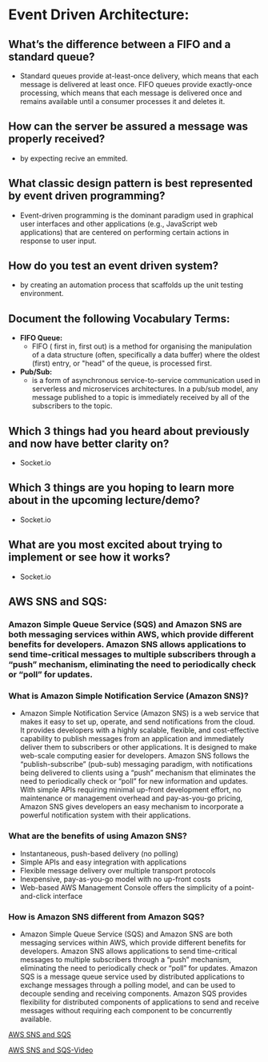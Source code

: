 # Event Driven Architecture:


 ## What’s the difference between a FIFO and a standard queue?
   - Standard queues provide at-least-once delivery, which means that each message is delivered at least once. FIFO queues provide exactly-once processing, which means that each message is delivered once and remains available until a consumer processes it and deletes it.
## How can the server be assured a message was properly received?
   - by expecting recive an emmited.
## What classic design pattern is best represented by event driven programming?
  - Event-driven programming is the dominant paradigm used in graphical user interfaces and other applications (e.g., JavaScript web applications) that are centered on performing certain actions in response to user input.
## How do you test an event driven system?
  - by creating an automation process that scaffolds up the unit testing environment.
 
 
 
 ## Document the following Vocabulary Terms:
 - **FIFO Queue:**
   - FIFO ( first in, first out) is a method for organising the manipulation of a data structure (often, specifically a data buffer) where the oldest (first) entry, or "head" of the queue, is processed first.
 - **Pub/Sub:**
   - is a form of asynchronous service-to-service communication used in serverless and microservices architectures. In a pub/sub model, any message published to a topic is immediately received by all of the subscribers to the topic. 


## Which 3 things had you heard about previously and now have better clarity on?
  - Socket.io
## Which 3 things are you hoping to learn more about in the upcoming lecture/demo?
  - Socket.io
## What are you most excited about trying to implement or see how it works?
  - Socket.io


## AWS SNS and SQS:
### Amazon Simple Queue Service (SQS) and Amazon SNS are both messaging services within AWS, which provide different benefits for developers. Amazon SNS allows applications to send time-critical messages to multiple subscribers through a “push” mechanism, eliminating the need to periodically check or “poll” for updates.

### What is Amazon Simple Notification Service (Amazon SNS)?
 - Amazon Simple Notification Service (Amazon SNS) is a web service that makes it easy to set up, operate, and send notifications from the cloud. It provides developers with a highly scalable, flexible, and cost-effective capability to publish messages from an application and immediately deliver them to subscribers or other applications. It is designed to make web-scale computing easier for developers. Amazon SNS follows the “publish-subscribe” (pub-sub) messaging paradigm, with notifications being delivered to clients using a “push” mechanism that eliminates the need to periodically check or “poll” for new information and updates. With simple APIs requiring minimal up-front development effort, no maintenance or management overhead and pay-as-you-go pricing, Amazon SNS gives developers an easy mechanism to incorporate a powerful notification system with their applications.

### What are the benefits of using Amazon SNS?
 - Instantaneous, push-based delivery (no polling)
 - Simple APIs and easy integration with applications
 - Flexible message delivery over multiple transport protocols
 - Inexpensive, pay-as-you-go model with no up-front costs
 - Web-based AWS Management Console offers the simplicity of a point-and-click interface

### How is Amazon SNS different from Amazon SQS?
 - Amazon Simple Queue Service (SQS) and Amazon SNS are both messaging services within AWS, which provide different benefits for developers. Amazon SNS allows applications to send time-critical messages to multiple subscribers through a “push” mechanism, eliminating the need to periodically check or “poll” for updates. Amazon SQS is a message queue service used by distributed applications to exchange messages through a polling model, and can be used to decouple sending and receiving components. Amazon SQS provides flexibility for distributed components of applications to send and receive messages without requiring each component to be concurrently available.


[AWS SNS and SQS](https://aws.amazon.com/sns/faqs/)

[AWS SNS and SQS-Video](https://www.youtube.com/watch?v=mXk0MNjlO7A)

